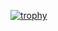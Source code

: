 

[![trophy](https://github-profile-trophy.vercel.app/?shoober420=ryo-ma&theme=onedark)](https://github.com/ryo-ma/github-profile-trophy)
